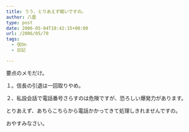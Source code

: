 ```yaml
---
title: うう、とりあえず眠いですの。
author: 八雲
type: post
date: 2006-05-04T18:42:15+00:00
url: /2006/05/70
tags:
  - 信On
  - 日記

---
```

要点のメモだけ。
  
１。信長の引退は一回取りやめ。
  
２、私設会話で電話番号さらすのは危険ですが、恐ろしい爆発力があります。

とりあえず、あちらこちらから電話かかってきて処理しきれませんですの。
  
おやすみなさい。
